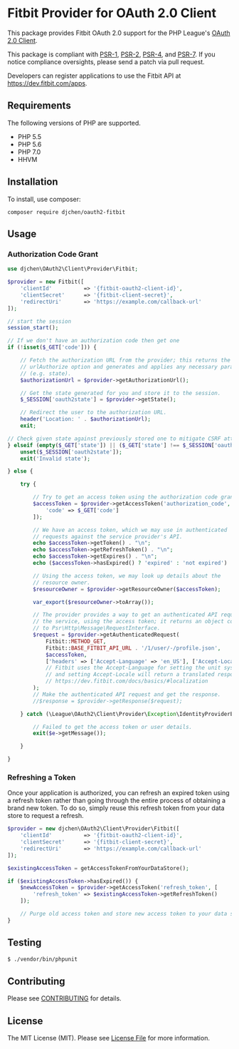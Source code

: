 # Fitbit Provider for OAuth 2.0 Client

This package provides Fitbit OAuth 2.0 support for the PHP League's [OAuth 2.0 Client](https://github.com/thephpleague/oauth2-client).

This package is compliant with [PSR-1][], [PSR-2][], [PSR-4][], and [PSR-7][]. If you notice compliance oversights, please send a patch via pull request.

Developers can register applications to use the Fitbit API at <https://dev.fitbit.com/apps>.

## Requirements

The following versions of PHP are supported.

* PHP 5.5
* PHP 5.6
* PHP 7.0
* HHVM

## Installation

To install, use composer:

```
composer require djchen/oauth2-fitbit
```

## Usage

### Authorization Code Grant

```php
use djchen\OAuth2\Client\Provider\Fitbit;

$provider = new Fitbit([
    'clientId'          => '{fitbit-oauth2-client-id}',
    'clientSecret'      => '{fitbit-client-secret}',
    'redirectUri'       => 'https://example.com/callback-url'
]);

// start the session
session_start();

// If we don't have an authorization code then get one
if (!isset($_GET['code'])) {

    // Fetch the authorization URL from the provider; this returns the
    // urlAuthorize option and generates and applies any necessary parameters
    // (e.g. state).
    $authorizationUrl = $provider->getAuthorizationUrl();

    // Get the state generated for you and store it to the session.
    $_SESSION['oauth2state'] = $provider->getState();

    // Redirect the user to the authorization URL.
    header('Location: ' . $authorizationUrl);
    exit;

// Check given state against previously stored one to mitigate CSRF attack
} elseif (empty($_GET['state']) || ($_GET['state'] !== $_SESSION['oauth2state'])) {
    unset($_SESSION['oauth2state']);
    exit('Invalid state');

} else {

    try {

        // Try to get an access token using the authorization code grant.
        $accessToken = $provider->getAccessToken('authorization_code', [
            'code' => $_GET['code']
        ]);

        // We have an access token, which we may use in authenticated
        // requests against the service provider's API.
        echo $accessToken->getToken() . "\n";
        echo $accessToken->getRefreshToken() . "\n";
        echo $accessToken->getExpires() . "\n";
        echo ($accessToken->hasExpired() ? 'expired' : 'not expired') . "\n";

        // Using the access token, we may look up details about the
        // resource owner.
        $resourceOwner = $provider->getResourceOwner($accessToken);

        var_export($resourceOwner->toArray());

        // The provider provides a way to get an authenticated API request for
        // the service, using the access token; it returns an object conforming
        // to Psr\Http\Message\RequestInterface.
        $request = $provider->getAuthenticatedRequest(
            Fitbit::METHOD_GET,
            Fitbit::BASE_FITBIT_API_URL . '/1/user/-/profile.json',
            $accessToken,
            ['headers' => ['Accept-Language' => 'en_US'], ['Accept-Locale' => 'en_US']]
            // Fitbit uses the Accept-Language for setting the unit system used
            // and setting Accept-Locale will return a translated response if available.
            // https://dev.fitbit.com/docs/basics/#localization
        );
        // Make the authenticated API request and get the response.
        //$response = $provider->getResponse($request);

    } catch (\League\OAuth2\Client\Provider\Exception\IdentityProviderException $e) {

        // Failed to get the access token or user details.
        exit($e->getMessage());

    }

}
```

### Refreshing a Token

Once your application is authorized, you can refresh an expired token using a refresh token rather than going through the entire process of obtaining a brand new token. To do so, simply reuse this refresh token from your data store to request a refresh.

```php
$provider = new djchen\OAuth2\Client\Provider\Fitbit([
    'clientId'          => '{fitbit-oauth2-client-id}',
    'clientSecret'      => '{fitbit-client-secret}',
    'redirectUri'       => 'https://example.com/callback-url'
]);

$existingAccessToken = getAccessTokenFromYourDataStore();

if ($existingAccessToken->hasExpired()) {
    $newAccessToken = $provider->getAccessToken('refresh_token', [
        'refresh_token' => $existingAccessToken->getRefreshToken()
    ]);

    // Purge old access token and store new access token to your data store.
}
```

## Testing

``` bash
$ ./vendor/bin/phpunit
```

## Contributing

Please see [CONTRIBUTING](https://github.com/djchen/oauth2-fitbit/blob/master/CONTRIBUTING.md) for details.

## License

The MIT License (MIT). Please see [License File](https://github.com/djchen/oauth2-fitbit/blob/master/LICENSE) for more information.

[PSR-1]: https://github.com/php-fig/fig-standards/blob/master/accepted/PSR-1-basic-coding-standard.md
[PSR-2]: https://github.com/php-fig/fig-standards/blob/master/accepted/PSR-2-coding-style-guide.md
[PSR-4]: https://github.com/php-fig/fig-standards/blob/master/accepted/PSR-4-autoloader.md
[PSR-7]: https://github.com/php-fig/fig-standards/blob/master/accepted/PSR-7-http-message.md
